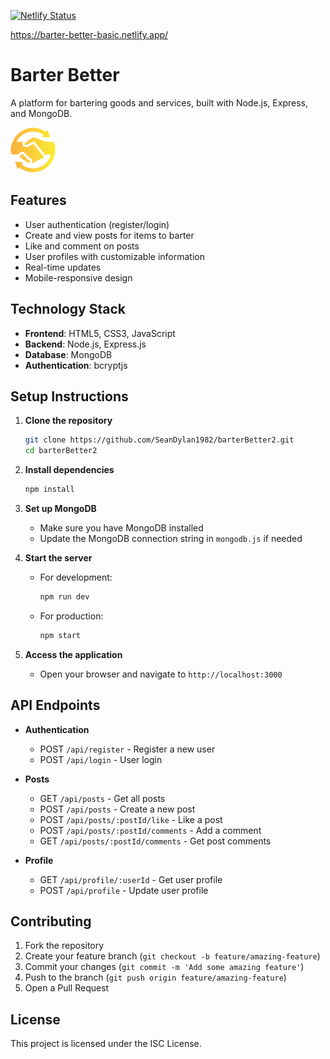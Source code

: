 [![Netlify Status](https://api.netlify.com/api/v1/badges/e7a7b71f-3032-4397-9359-79940dc2426d/deploy-status)](https://app.netlify.com/sites/barter-better-basic/deploys)

https://barter-better-basic.netlify.app/

# Barter Better

A platform for bartering goods and services, built with Node.js, Express, and MongoDB.

![Barter Better Logo](./img/logo2.png)

## Features

- User authentication (register/login)
- Create and view posts for items to barter
- Like and comment on posts
- User profiles with customizable information
- Real-time updates
- Mobile-responsive design

## Technology Stack

- **Frontend**: HTML5, CSS3, JavaScript
- **Backend**: Node.js, Express.js
- **Database**: MongoDB
- **Authentication**: bcryptjs

## Setup Instructions

1. **Clone the repository**
   ```bash
   git clone https://github.com/SeanDylan1982/barterBetter2.git
   cd barterBetter2
   ```

2. **Install dependencies**
   ```bash
   npm install
   ```

3. **Set up MongoDB**
   - Make sure you have MongoDB installed
   - Update the MongoDB connection string in `mongodb.js` if needed

4. **Start the server**
   - For development:
     ```bash
     npm run dev
     ```
   - For production:
     ```bash
     npm start
     ```

5. **Access the application**
   - Open your browser and navigate to `http://localhost:3000`

## API Endpoints

- **Authentication**
  - POST `/api/register` - Register a new user
  - POST `/api/login` - User login

- **Posts**
  - GET `/api/posts` - Get all posts
  - POST `/api/posts` - Create a new post
  - POST `/api/posts/:postId/like` - Like a post
  - POST `/api/posts/:postId/comments` - Add a comment
  - GET `/api/posts/:postId/comments` - Get post comments

- **Profile**
  - GET `/api/profile/:userId` - Get user profile
  - POST `/api/profile` - Update user profile

## Contributing

1. Fork the repository
2. Create your feature branch (`git checkout -b feature/amazing-feature`)
3. Commit your changes (`git commit -m 'Add some amazing feature'`)
4. Push to the branch (`git push origin feature/amazing-feature`)
5. Open a Pull Request

## License

This project is licensed under the ISC License.
